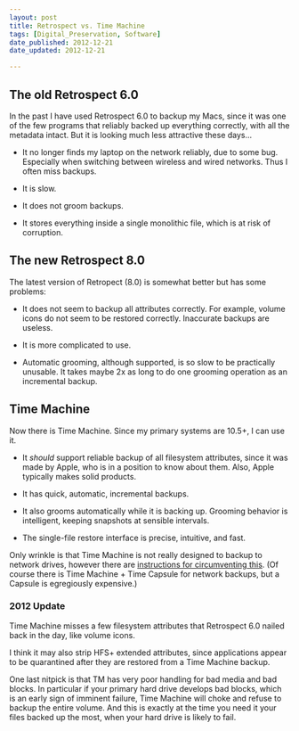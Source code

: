 ```yaml
---
layout: post
title: Retrospect vs. Time Machine
tags: [Digital_Preservation, Software]
date_published: 2012-12-21
date_updated: 2012-12-21

---
```


## The old Retrospect 6.0

In the past I have used Retrospect 6.0 to backup my Macs, since it was one of
the few programs that reliably backed up everything correctly, with all the 
metadata intact. But it is looking much less attractive these days...

* It no longer finds my laptop on the network reliably, due to some bug.
  Especially when switching between wireless and wired networks.
  Thus I often miss backups.
  
* It is slow.

* It does not groom backups.

* It stores everything inside a single monolithic file,
  which is at risk of corruption.

## The new Retrospect 8.0

The latest version of Retropect (8.0) is somewhat better but has some problems:

* It does not seem to backup all attributes correctly.
  For example, volume icons do not seem to be restored correctly.
  Inaccurate backups are useless.

* It is more complicated to use.

* Automatic grooming, although supported, is so slow to be practically unusable.
  It takes maybe 2x as long to do one grooming operation as an incremental backup.

## Time Machine

Now there is Time Machine. Since my primary systems are 10.5+, I can use it.

* It *should* support reliable backup of all filesystem attributes,
  since it was made by Apple, who is in a position to know about them.
  Also, Apple typically makes solid products.

* It has quick, automatic, incremental backups.

* It also grooms automatically while it is backing up. Grooming behavior is
  intelligent, keeping snapshots at sensible intervals.

* The single-file restore interface is precise, intuitive, and fast.

Only wrinkle is that Time Machine is not really designed to backup to network
drives, however there are [instructions for circumventing this].
(Of course there is Time Machine + Time Capsule for network backups, but a
Capsule is egregiously expensive.)

### 2012 Update

Time Machine misses a few filesystem attributes that Retrospect 6.0 nailed back
in the day, like volume icons.

I think it may also strip HFS+ extended attributes, since applications appear
to be quarantined after they are restored from a Time Machine backup.

One last nitpick is that TM has very poor handling for bad media and bad blocks.
In particular if your primary hard drive develops bad blocks, which is an early
sign of imminent failure, Time Machine will choke and refuse to backup the
entire volume. And this is exactly at the time you need it your files backed up
the most, when your hard drive is likely to fail.


[instructions for circumventing this]: http://safalra.com/other/time-machine-network-drive/